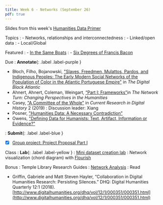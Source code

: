 ```yaml
---
title: Week 6 - Networks (September 26)
pdf: true
---
```


Slides from this week's [Humanities Data Primer](https://docs.google.com/presentation/d/e/2PACX-1vStzA0phHAcZb6AEwUTswxEv5w6jHaD1Mb4N6jr-uxzXWPZJUZFOJ2JqlwvRNRlQ5tEW0fyuHF1b7eO/pub?start=false&loop=false&delayms=3000)

Topics
: - Networks, relationships and interconnectedness
: - Linked/open data
: - Local/Global

Featured
: - [In the Same Boats](https://sameboats.org/)
: - [Six Degrees of Francis Bacon](http://www.sixdegreesoffrancisbacon.com/)

Due
: **Annotate**{: .label .label-purple }
  - Błoch, Filho, Bojanowski, ["Slaves, Freedmen, Mulattos, Pardos, and Indigenous Peoples: The Early Modern Social Networks of the Population of Color in the Atlantic Portuguese Empire"](https://github.com/HIST5152/pdfs/blob/main/BlochFilhoBojanowski_SlavesFreedmenMulattosPardosandIndigenousPeoples.pdf?raw=true) in *The Digital Black Atlantic*
  - Ahnert, Ahnert, Coleman, Weingart, [“Part I: Frameworks”](https://github.com/HIST5152/pdfs/blob/main/AhnertColemanWeingart_TheNetworkTurn_PartI.pdf?raw=true)in *The Network Turn: Changing Perspectives in the Humanities*
  - Casey, ["A Committee of the Whole"](https://crdh.rrchnm.org/essays/v02-02-a-committee-of-the-whole/) in *Current Research in Digital History* 2 (2019)
: Discussion leader: Xiang
  - Posner, ["Humanities Data: A Necessary Contradiction"](http://miriamposner.com/blog/humanities-data-a-necessary-contradiction/)
  - Owens, ["Defining Data for Humanists: Text, Artifact, Information or Evidence?"](http://journalofdigitalhumanities.org/1-1/defining-data-for-humanists-by-trevor-owens/)

: **Submit**{: .label .label-blue }
  - [x] [Group project: Project Proposal Part I](https://hist5152.github.io/fall22/assignments/#due-by-5pm-september-26-2022)


Class
: **Lab**{: .label .label-yellow } 
: [Mini dataset creation lab](https://github.com/HIST5152/labs/blob/main/networks.md)
: Network visualization (chord diagram) with [Flourish](https://app.flourish.studio/projects)

Bonus
: Temple Library Research Guides
    : [Network Analysis](https://guides.temple.edu/network-analysis)
: Read
- Griffin, Gabriele and Matt Steven Hayler, “Collaboration in Digital Humanities Research: Persisting Silences.” DHQ: Digital Humanities Quarterly 12:1 (2018). [http://www.digitalhumanities.org/dhq/vol/12/1/000351/000351.html](http://www.digitalhumanities.org/dhq/vol/12/1/000351/000351.html)
